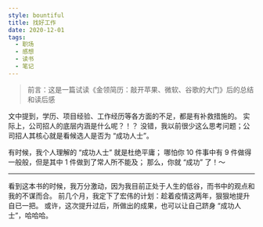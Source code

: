 ```yaml
---
style: bountiful
title: 找好工作
date: 2020-12-01
tags:
  - 职场
  - 感想
  - 读书
  - 笔记
---
```


> 前言：这是一篇试读《金领简历：敲开苹果、微软、谷歌的大门》后的总结和读后感

文中提到，学历、项目经验、工作经历等各方面的不足，都是有补救措施的。
实际上，公司招人的底层内涵是什么呢？！？
没错，我以前很少这么思考问题；公司招人其核心就是看候选人是否为 “成功人士”。

有时候，我个人理解的 “成功人士” 就是杜绝平庸；
哪怕你 10 件事中有 9 件做得一般般，但是其中 1 件做到了常人所不能及；
那么，你就 “成功” 了！～

---

看到这本书的时候，我万分激动，因为我目前正处于人生的低谷，而书中的观点和我的不谋而合。
前几个月，我定下了宏伟的计划：趁着疫情这两年，狠狠地提升自已一把。
或许，这次提升过后，所做出的成果，也可以让自己跻身 “成功人士”，哈哈哈。
